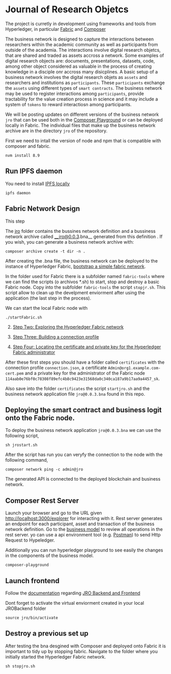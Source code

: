 # Journal of Research Objetcs

The project is curretly in development using frameworks and tools from Hyperledger, in particular [Fabric](https://hyperledger-fabric.readthedocs.io/en/release-1.1/) and [Composer](https://hyperledger.github.io/composer/latest/introduction/introduction)  


The business network is designed to capture the interactions between researchers within the academic community as well as participants from outside of the academia. The interactions involve digital research objetcs, that are shared and traded as assets accross a network. Some examples of digital research objects are: documents, presentations, datasets, code, among other object considered as valuable in the process of creating knowledge in a disciple onr accross many disicplines. A basic setup of a business network involves the digital research objets as `assets` and researchers and institutions as `participants`. These `participants` exchange the `assets` using different types of `smart contracts`. The business network may be used to register interactions among `participants`, provide tractability for the value creation process in science and it may include a system of `tokens` to reward interactiosn among participants.     

We will be posting updates on different versions of the business network `jro` that can be used both in the [Composer Playground](https://composer-playground.mybluemix.net/) or can be deployed locally in Fabric. The individual files that make up the business network archive are in the directory `jro` of the repository.

First we need to intall the version of node and npm that is compatible with composer and fabric.
`````
nvm install 8.9
`````
## Run IPFS daemon

You need to install [IPFS locally](https://docs.ipfs.io/guides/guides/install/)

```
ipfs daemon
```


## Fabric Network Design

This step

The [jro](https://github.com/Blockchain4openscience/jroBna/tree/master/jro) folder contains the bussines network definition and a bussiness network archive called __jro@0.0.3.bna__ generated from this definition . If you wish, you can generate a business network archive with:

```
composer archive create -t dir -n .
```

After creating the .bna file, the business network can be deployed to the instance of Hyperledger Fabric, [bootstrap a simple fabric network](https://hyperledger.github.io/composer/latest/tutorials/deploy-to-fabric-single-org).

In the folder used for Fabric there is a subfolder named `fabric-tools` where we can find the scripts (o archivos *.sh) to start, stop and destroy a basic Fabric node. Copy into the subfolder `fabric-tools` the script `stopjr.sh`. This script allow to clean up the develpment enviorment after using the application (the last step in the process).

We can start the local Fabric node with

`````
./startFabric.sh
`````

2. [Step Two: Exploring the Hyperledger Fabric network](https://hyperledger.github.io/composer/latest/tutorials/deploy-to-fabric-single-org)

3. [Step Three: Building a connection profile](https://hyperledger.github.io/composer/latest/tutorials/deploy-to-fabric-single-org)

4. [Step Four: Locating the certificate and private key for the Hyperledger Fabric administrator](https://hyperledger.github.io/composer/latest/tutorials/deploy-to-fabric-single-org)

After these first steps you should have a folder called `certificates` with the connection profile `connection.json`, a certificate `Admin@org1.example.com-cert.pem` and a private key for the administrator of the Fabric node `114aab0e76bf0c78308f89efc4b8c9423e31568da0c340ca187a9b17aa9a4457_sk`.

Also save into the folder `certificates` the script `startjro.sh` and the business network application file `jro@0.0.3.bna` found in this repo.


## Deploying the smart contract and business logit onto the Fabric node.

To deploy the business network application `jro@0.0.3.bna` we can use the following script,

`````
sh jrostart.sh
`````

After the script has run you can veryfy the connection to the node with the following command,

`````
composer network ping -c admin@jro
`````
The generated API is connected to the deployed blockchain and business network.

## Composer Rest Server

Launch your browser and go to the URL given [http://localhost:3000/explorer](http://localhost:3000/explorer) for interacting with it. Rest server generates an endpoint for each participant, asset and transaction of the business network definition. Go to the [business model](https://github.com/Blockchain4openscience/jroBna/tree/master/jro) to review all operations in the rest server. yo can use a api environment tool (e.g. [Postman](https://www.getpostman.com/)) to send Http Request to Hypeledger. 

Additionally you can run hyperledger playground to see easily the changes in the components of the business model. 

```
composer-playground
```

## Launch frontend

Follow the [documentation](https://blockchain4openscience.github.io/jro-docs/#/) regarding [JRO Backend and Frontend](https://blockchain4openscience.github.io/jro-docs/#/getting-started/installation)

Dont forget to activate the virtual enviorment created in your local JROBackend folder

```
source jro/bin/activate
```


## Destroy a previous set up
After testing the bna desgined with Composer and deployed onto Fabric it is important to tidy up by stopping fabric. Navigate to the folder where you initially started the Hyperledger Fabric network.

`````
sh stopjro.sh
`````